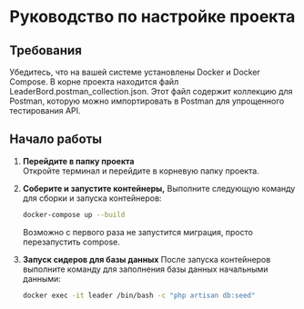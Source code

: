 # Руководство по настройке проекта

## Требования
Убедитесь, что на вашей системе установлены Docker и Docker Compose.
В корне проекта находится файл LeaderBord.postman_collection.json. Этот файл содержит коллекцию для Postman, которую можно импортировать в Postman для упрощенного тестирования API.

## Начало работы

1. **Перейдите в папку проекта**  
   Откройте терминал и перейдите в корневую папку проекта.

2. **Соберите и запустите контейнеры,** 
   Выполните следующую команду для сборки и запуска контейнеров:
   ```bash
   docker-compose up --build
   ```
   
   Возможно с первого раза не запустится миграция, просто перезапустить compose.

3. **Запуск сидеров для базы данных**
После запуска контейнеров выполните команду для заполнения базы данных начальными данными:
    ```bash
    docker exec -it leader /bin/bash -c "php artisan db:seed"
